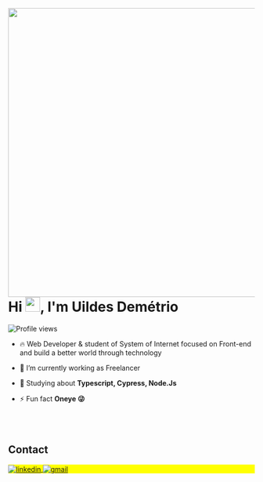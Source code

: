 <img align="right" height="590em" src="https://i.imgur.com/1yUeojP.png"/>
<h1 align="left">Hi <img src="https://raw.githubusercontent.com/kaueMarques/kaueMarques/master/hi.gif" height="30px">, I'm Uildes Demétrio</h1>
<p align="left"> <img src="https://komarev.com/ghpvc/?username=uildez&color=red" alt="Profile views" /> </p>

- 🔥 Web Developer & student of System of Internet focused on Front-end and build a better world through technology 

- 🔭 I’m currently working as Freelancer 

- 💬 Studying about **Typescript, Cypress, Node.Js**

- ⚡ Fun fact **Oneye 😜**

<!-- - 👨‍💻 More at [maykbrito.dev](https://maykbrito.dev) -->

<!--

<br><br>

## 🛠 &nbsp;Tech Stack

![JavaScript](https://img.shields.io/badge/-JavaScript-05122A?style=flat&logo=javascript)&nbsp;
![HTML](https://img.shields.io/badge/-HTML-05122A?style=flat&logo=HTML5)&nbsp;
![CSS](https://img.shields.io/badge/-CSS-05122A?style=flat&logo=CSS3&logoColor=1572B6)&nbsp;
![React](https://img.shields.io/badge/-React-05122A?style=flat&logo=react)&nbsp;
![Git](https://img.shields.io/badge/-Git-05122A?style=flat&logo=git)&nbsp;
![GitHub](https://img.shields.io/badge/-GitHub-05122A?style=flat&logo=github)&nbsp;
![Visual Studio Code](https://img.shields.io/badge/-Visual%20Studio%20Code-05122A?style=flat&logo=visual-studio-code&logoColor=007ACC)&nbsp;
![Typescript](https://img.shields.io/badge/TypeScript-007ACC?style=for-the-badge&logo=typescript&logoColor=white)&nbsp;
![SASS](https://img.shields.io/badge/Sass-CC6699?style=for-the-badge&logo=sass&logoColor=white)&nbsp;
![Tailwind](https://img.shields.io/badge/Tailwind_CSS-38B2AC?style=for-the-badge&logo=tailwind-css&logoColor=white)&nbsp;
![Figma](https://img.shields.io/badge/Figma-F24E1E?style=for-the-badge&logo=figma&logoColor=white)&nbsp;



<br><br>

## ⚙️ &nbsp;GitHub Analytics

<p align="left">
<img width="530em" src="https://github-readme-stats.vercel.app/api?username=uildez&show_icons=true&theme=monokai" alt="uildez's stats"/>
<img width="530em" src="https://github-readme-stats.vercel.app/api/top-langs/?username=uildez&layout=compact&theme=monokai" alt="uildez's most languages"/>
</p>
-->

<br><br>

## Contact

<p align="left" style="background:yellow">
<a href="https://www.linkedin.com/in/uildes-dem%C3%A9trio" target="_blank">
  <img align="center" src="https://img.shields.io/badge/-uildez-05122A?style=flat&logo=linkedin" alt="linkedin"/>
</a>
<a href="mailto:uildesdacosta@gmail.com" target="_blank">
 <img align="center" src="https://img.shields.io/badge/Gmail-D14836?style=for-the-badge&logo=gmail&logoColor=white" alt="gmail"/>
</a>
</p>
